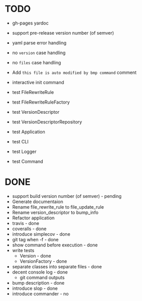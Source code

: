 # TODO

- gh-pages yardoc
- support pre-release version number (of semver)

- yaml parse error handling
- no `version` case handling
- no `files` case handling

- Add `this file is auto modified by bmp command` comment
- interactive init command

- test FileRewriteRule
- test FileRewriteRuleFactory
- test VersionDescriptor
- test VersionDescriptorRepository
- test Application
- test CLI
- test Logger
- test Command

# DONE
- support build version number (of semver) - pending
- Generate documentaion
- Rename file_rewrite_rule to file_update_rule
- Rename version_descriptor to bump_info
- Refactor application
- travis - done
- coveralls - done
- introduce simplecov - done
- git tag when -f - done
- show command before execution - done
- write tests
  - Version - done
  - VersionFactory - done
- separate classes into separate files - done
- decent console log - done
  - git command outputs
- bump description - done
- introduce slop - done
- introduce commander - no
